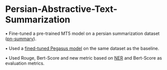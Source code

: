 # Persian-Abstractive-Text-Summarization

•	Fine-tuned a pre-trained MT5 model on a persian summarization dataset ([pn-summary](https://github.com/hooshvare/pn-summary)).

•	Used a [fined-tuned Pegasus model](https://github.com/alirezasalemi7/ARMAN) on the same dataset as the baseline.

•	Used Rouge, Bert-Score and new metric based on [NER](https://huggingface.co/HooshvareLab/bert-base-parsbert-ner-uncased) and Bert-Score as evaluation metrics.
